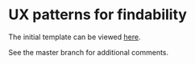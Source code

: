 UX patterns for findability
===

The initial template can be viewed [here](http://bjornte.github.io/UX-patterns-for-findability/results.html).

See the master branch for additional comments.
